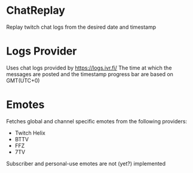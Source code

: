 # ChatReplay
Replay twitch chat logs from the desired date and timestamp
# Logs Provider
Uses chat logs provided by https://logs.ivr.fi/
The time at which the messages are posted and the timestamp progress bar are based on GMT(UTC+0)
# Emotes
Fetches global and channel specific emotes from the following providers:
- Twitch Helix
- BTTV
- FFZ
- 7TV
  
Subscriber and personal-use emotes are not (yet?) implemented
